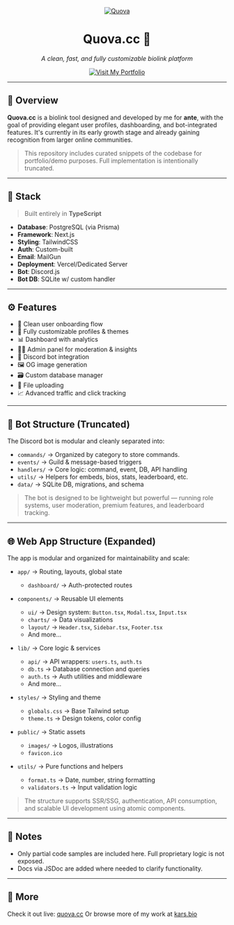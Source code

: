<div align="center">
  <a href="https://quova.cc">
    <img src="https://r2.resynced.design/cdn/01JTTZSBNB68AC7XZTTYTA34QX.gif" alt="Quova" />
  </a>

  # Quova.cc 🚀

  *A clean, fast, and fully customizable biolink platform*

  [![Visit My Portfolio](https://img.shields.io/badge/Portfolio-kars.bio-9c6fff?style=flat-square\&logoColor=white)](https://kars.bio)
</div>

---

## 📌 Overview

**Quova.cc** is a biolink tool designed and developed by me for **ante**, with the goal of providing elegant user profiles, dashboarding, and bot-integrated features. It's currently in its early growth stage and already gaining recognition from larger online communities.

> This repository includes curated snippets of the codebase for portfolio/demo purposes. Full implementation is intentionally truncated.

---

## 🧠 Stack

> Built entirely in **TypeScript**

* **Database**: PostgreSQL (via Prisma)
* **Framework**: Next.js
* **Styling**: TailwindCSS
* **Auth**: Custom-built
* **Email**: MailGun
* **Deployment**: Vercel/Dedicated Server
* **Bot**: Discord.js
* **Bot DB**: SQLite w/ custom handler

---

## ⚙️ Features

* 🚪 Clean user onboarding flow
* 🎨 Fully customizable profiles & themes
* 📊 Dashboard with analytics
* 🧑‍💼 Admin panel for moderation & insights
* 🤖 Discord bot integration
* 🖼️ OG image generation
* 🗃️ Custom database manager
* 📁 File uploading
* 📈 Advanced traffic and click tracking

---

## 🤖 Bot Structure (Truncated)

The Discord bot is modular and cleanly separated into:

* `commands/` → Organized by category to store commands.
* `events/` → Guild & message-based triggers
* `handlers/` → Core logic: command, event, DB, API handling
* `utils/` → Helpers for embeds, bios, stats, leaderboard, etc.
* `data/` → SQLite DB, migrations, and schema

> The bot is designed to be lightweight but powerful — running role systems, user moderation, premium features, and leaderboard tracking.

---

## 🌐 Web App Structure (Expanded)

The app is modular and organized for maintainability and scale:

* `app/` → Routing, layouts, global state

  * `dashboard/` → Auth-protected routes

* `components/` → Reusable UI elements

  * `ui/` → Design system: `Button.tsx`, `Modal.tsx`, `Input.tsx`
  * `charts/` → Data visualizations
  * `layout/` → `Header.tsx`, `Sidebar.tsx`, `Footer.tsx`
  * And more...

* `lib/` → Core logic & services

  * `api/` → API wrappers: `users.ts`, `auth.ts`
  * `db.ts` → Database connection and queries
  * `auth.ts` → Auth utilities and middleware
  * And more...

* `styles/` → Styling and theme

  * `globals.css` → Base Tailwind setup
  * `theme.ts` → Design tokens, color config

* `public/` → Static assets

  * `images/` → Logos, illustrations
  * `favicon.ico`

* `utils/` → Pure functions and helpers

  * `format.ts` → Date, number, string formatting
  * `validators.ts` → Input validation logic

> The structure supports SSR/SSG, authentication, API consumption, and scalable UI development using atomic components.

---

## 📎 Notes

* Only partial code samples are included here. Full proprietary logic is not exposed.
* Docs via JSDoc are added where needed to clarify functionality.

---

## 🔗 More

Check it out live: [quova.cc](https://quova.cc)
Or browse more of my work at [kars.bio](https://kars.bio)
